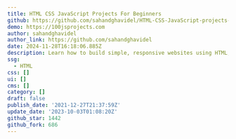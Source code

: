 ```yaml
---
title: HTML CSS JavaScript Projects For Beginners
github: https://github.com/sahandghavidel/HTML-CSS-JavaScript-projects-for-beginners
demo: https://100jsprojects.com
author: sahandghavidel
author_link: https://github.com/sahandghavidel
date: 2024-11-28T16:18:06.885Z
description: Learn how to build simple, responsive websites using HTML, CSS, and JavaScript
ssg:
  - HTML
css: []
ui: []
cms: []
category: []
draft: false
publish_date: '2021-12-27T21:37:59Z'
update_date: '2023-10-03T01:08:20Z'
github_star: 1442
github_fork: 686
---
```

